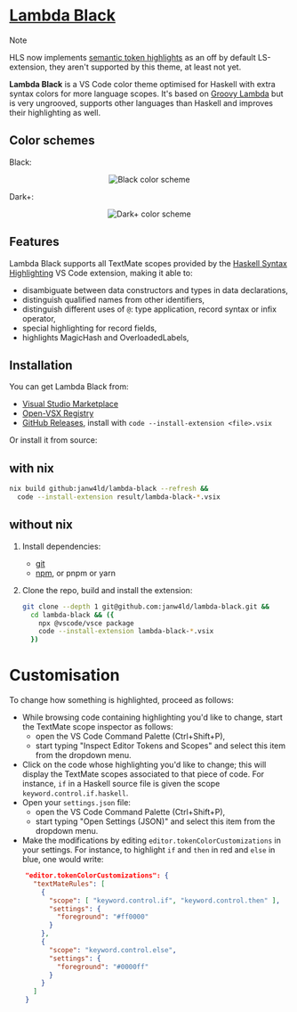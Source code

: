 # [Lambda Black](https://marketplace.visualstudio.com/items?itemName=janw4ld.lambda-black)

> [!NOTE]
> HLS now implements [semantic token highlights](https://github.com/haskell/haskell-language-server/pulld/3892) as an off by default LS-extension, they aren't supported by this theme, at least not yet.

__Lambda Black__ is a VS Code color theme optimised for Haskell with extra syntax colors for more language scopes. It's based on [Groovy Lambda](https://marketplace.visualstudio.com/items?itemName=sheaf.groovylambda) but is very ungrooved, supports other languages than Haskell and improves their highlighting as well.

## Color schemes

Black:
<p align="center">
  <img src="https://raw.githubusercontent.com/janw4ld/lambda-black/main/img/black-screenshot.png" alt="Black color scheme" style="max-width:90%;">
</p>
Dark+:
<p align="center">
  <img src="https://raw.githubusercontent.com/janw4ld/lambda-black/main/img/dark-screenshot.png" alt="Dark+ color scheme" style="max-width:90%;">
</p>

## Features

Lambda Black supports all TextMate scopes provided by the [Haskell Syntax Highlighting](https://github.com/JustusAdam/language-haskell) VS Code extension, making it able to:

- disambiguate between data constructors and types in data declarations,
- distinguish qualified names from other identifiers,
- distinguish different uses of `@`: type application, record syntax or infix operator,
- special highlighting for record fields,
- highlights MagicHash and OverloadedLabels,

## Installation

You can get Lambda Black from:

- [Visual Studio Marketplace](https://marketplace.visualstudio.com/items?itemName=janw4ld.lambda-black)
- [Open-VSX Registry](https://open-vsx.org/extension/janw4ld/lambda-black)
- [GitHub Releases](https://github.com/janw4ld/lambda-black/releases/latest), install with `code --install-extension <file>.vsix`

Or install it from source:

## with nix

```bash
nix build github:janw4ld/lambda-black --refresh &&
  code --install-extension result/lambda-black-*.vsix
```

## without nix

1. Install dependencies:
    - [git](https://git-scm.com/downloads)
    - [npm](https://www.npmjs.com/get-npm), or pnpm or yarn

1. Clone the repo, build and install the extension:

    ```bash
    git clone --depth 1 git@github.com:janw4ld/lambda-black.git &&
      cd lambda-black && ({
        npx @vscode/vsce package
        code --install-extension lambda-black-*.vsix
      })
    ```

# Customisation
To change how something is highlighted, proceed as follows:

- While browsing code containing highlighting you'd like to change, start the TextMate scope inspector as follows:
  - open the VS Code Command Palette (Ctrl+Shift+P),
  - start typing "Inspect Editor Tokens and Scopes" and select this item from the dropdown menu.
- Click on the code whose highlighting you'd like to change; this will display the TextMate scopes associated to that piece of code. For instance, `if` in a Haskell source file is given the scope `keyword.control.if.haskell`.
- Open your `settings.json` file:
  - open the VS Code Command Palette (Ctrl+Shift+P),
  - start typing "Open Settings (JSON)" and select this item from the dropdown menu.
- Make the modifications by editing `editor.tokenColorCustomizations` in your settings. For instance, to highlight `if` and `then` in red and `else` in blue, one would write:

```json
    "editor.tokenColorCustomizations": {
      "textMateRules": [
        {
          "scope": [ "keyword.control.if", "keyword.control.then" ],
          "settings": {
            "foreground": "#ff0000"
          }
        },
        {
          "scope": "keyword.control.else",
          "settings": {
            "foreground": "#0000ff"
          }
        }
      ]
    }
```
